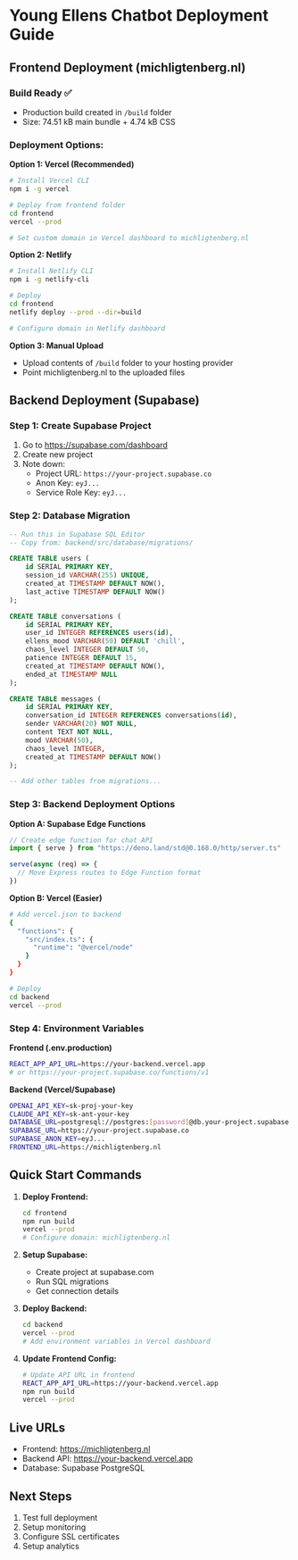 # Young Ellens Chatbot Deployment Guide

## Frontend Deployment (michligtenberg.nl)

### Build Ready ✅
- Production build created in `/build` folder
- Size: 74.51 kB main bundle + 4.74 kB CSS

### Deployment Options:

**Option 1: Vercel (Recommended)**
```bash
# Install Vercel CLI
npm i -g vercel

# Deploy from frontend folder
cd frontend
vercel --prod

# Set custom domain in Vercel dashboard to michligtenberg.nl
```

**Option 2: Netlify**
```bash
# Install Netlify CLI  
npm i -g netlify-cli

# Deploy
cd frontend
netlify deploy --prod --dir=build

# Configure domain in Netlify dashboard
```

**Option 3: Manual Upload**
- Upload contents of `/build` folder to your hosting provider
- Point michligtenberg.nl to the uploaded files

## Backend Deployment (Supabase)

### Step 1: Create Supabase Project
1. Go to https://supabase.com/dashboard
2. Create new project
3. Note down:
   - Project URL: `https://your-project.supabase.co`
   - Anon Key: `eyJ...`
   - Service Role Key: `eyJ...`

### Step 2: Database Migration
```sql
-- Run this in Supabase SQL Editor
-- Copy from: backend/src/database/migrations/

CREATE TABLE users (
    id SERIAL PRIMARY KEY,
    session_id VARCHAR(255) UNIQUE,
    created_at TIMESTAMP DEFAULT NOW(),
    last_active TIMESTAMP DEFAULT NOW()
);

CREATE TABLE conversations (
    id SERIAL PRIMARY KEY,
    user_id INTEGER REFERENCES users(id),
    ellens_mood VARCHAR(50) DEFAULT 'chill',
    chaos_level INTEGER DEFAULT 50,
    patience INTEGER DEFAULT 15,
    created_at TIMESTAMP DEFAULT NOW(),
    ended_at TIMESTAMP NULL
);

CREATE TABLE messages (
    id SERIAL PRIMARY KEY,
    conversation_id INTEGER REFERENCES conversations(id),
    sender VARCHAR(20) NOT NULL,
    content TEXT NOT NULL,
    mood VARCHAR(50),
    chaos_level INTEGER,
    created_at TIMESTAMP DEFAULT NOW()
);

-- Add other tables from migrations...
```

### Step 3: Backend Deployment Options

**Option A: Supabase Edge Functions**
```typescript
// Create edge function for chat API
import { serve } from "https://deno.land/std@0.168.0/http/server.ts"

serve(async (req) => {
  // Move Express routes to Edge Function format
})
```

**Option B: Vercel (Easier)**
```bash
# Add vercel.json to backend
{
  "functions": {
    "src/index.ts": {
      "runtime": "@vercel/node"
    }
  }
}

# Deploy
cd backend
vercel --prod
```

### Step 4: Environment Variables

**Frontend (.env.production)**
```bash
REACT_APP_API_URL=https://your-backend.vercel.app
# or https://your-project.supabase.co/functions/v1
```

**Backend (Vercel/Supabase)**
```bash
OPENAI_API_KEY=sk-proj-your-key
CLAUDE_API_KEY=sk-ant-your-key
DATABASE_URL=postgresql://postgres:[password]@db.your-project.supabase.co:5432/postgres
SUPABASE_URL=https://your-project.supabase.co
SUPABASE_ANON_KEY=eyJ...
FRONTEND_URL=https://michligtenberg.nl
```

## Quick Start Commands

1. **Deploy Frontend:**
   ```bash
   cd frontend
   npm run build
   vercel --prod
   # Configure domain: michligtenberg.nl
   ```

2. **Setup Supabase:**
   - Create project at supabase.com
   - Run SQL migrations
   - Get connection details

3. **Deploy Backend:**
   ```bash
   cd backend
   vercel --prod
   # Add environment variables in Vercel dashboard
   ```

4. **Update Frontend Config:**
   ```bash
   # Update API URL in frontend
   REACT_APP_API_URL=https://your-backend.vercel.app
   npm run build
   vercel --prod
   ```

## Live URLs
- Frontend: https://michligtenberg.nl
- Backend API: https://your-backend.vercel.app
- Database: Supabase PostgreSQL

## Next Steps
1. Test full deployment
2. Setup monitoring
3. Configure SSL certificates
4. Setup analytics